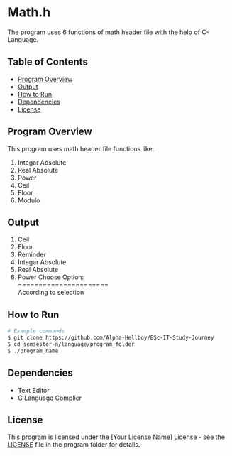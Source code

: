 # Math.h

The program uses 6 functions of math header file with the help of C-Language.

## Table of Contents

- [Program Overview](#program-overview)
- [Output](#output)
- [How to Run](#how-to-run)
- [Dependencies](#dependencies)
- [License](#license)

## Program Overview

This program uses math header file functions like:<br>
1. Integar Absolute
2. Real Absolute
3. Power
4. Ceil
5. Floor
6. Modulo

## Output

1. Ceil<br>
2. Floor
3. Reminder
4. Integar Absolute
5. Real Absolute
6. Power
Choose Option:<br>
======================<br>
According to selection

## How to Run

```bash
# Example commands
$ git clone https://github.com/Alpha-Hellboy/BSc-IT-Study-Journey
$ cd semsester-n/language/program_folder
$ ./program_name
```

## Dependencies

- Text Editor
- C Language Complier

## License

This program is licensed under the [Your License Name] License - see the [LICENSE](LICENSE) file in the program folder for details.
